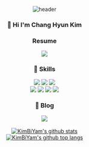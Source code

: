 <div align="center">

  ![header](https://capsule-render.vercel.app/api?type=waving&color=auto&height=200&section=header&text=KimBiYam&fontSize=48)

</div>

<div align="center">

  ### 🙋 Hi I'm Chang Hyun Kim

  ### Resume

  <a href="https://kimbiyam.notion.site/Chang-Hyun-Kim-fc59c09adfa34304b00a587a35f9e38c">
    <img src="https://img.shields.io/badge/Notion-000000?style=flat-square&logo=Notion&logoColor=white&link=https://kimbiyam.notion.site/Chang-Hyun-Kim-fc59c09adfa34304b00a587a35f9e38c"/>
  </a>

</div>

<div align="center">

  ### 📕 Skills
  
  <div>
    <img src="https://img.shields.io/badge/-JavaScript-F7DF1E?style=flat-square&logo=javascript&logoColor=white" />
    <img src="https://img.shields.io/badge/-TypeScript-3178C6?style=flat-square&logo=typescript&logoColor=white" />
    <img src="https://img.shields.io/badge/-Dart-0175C2?style=flat-square&logo=dart&logoColor=white" />
  </div>
  <div>
    <img src="https://img.shields.io/badge/-Flutter-02569B?style=flat-square&logo=flutter&logoColor=white" />
    <img src="https://img.shields.io/badge/-Express-000000?style=flat-square&logo=express&logoColor=white" />
    <img src="https://img.shields.io/badge/-NestJs-E0234E?style=flat-square&logo=nestjs&logoColor=white" />
    <img src="https://img.shields.io/badge/-React-61DAFB?style=flat-square&logo=react&logoColor=white" />
  </div>

</div>

<div align="center">

  ### 📝 Blog

  <a href="https://kimbiyam.me">
    <img src="https://img.shields.io/badge/KimBiYam.log-E2E8F0?style=flat-square&link=https://kimbiyam.me"/>
  </a>

</div>

<br>

<div align="center">
  <a href="https://github.com/anuraghazra/github-readme-stats">
    <img align="center" src="https://github-readme-stats.vercel.app/api?username=KimBiYam&count_private=true&show_icons=true" alt="KimBiYam's github stats" />
  </a>
</div>
<div align="center">
  <a href="https://github.com/anuraghazra/github-readme-stats">
    <img align="center" src="https://github-readme-stats.anuraghazra1.vercel.app/api/top-langs/?username=KimBiYam&layout=compact" alt="KimBiYam's github top langs" />
  </a>  
<div>
